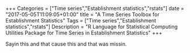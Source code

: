 +++
Categories = ["Time series","Establishment statistics","rstats"]
date = "2017-05-05T11:09:05+01:00"
title = "A Time Series Toolbox for Establishment Statistics"
Tags = ["Time series","Establishment statistics","rstats"]
Description = "R Language for Statistical Computing Utilities Package for Time Series in Establishment Statistics"
+++

Sayin this and that cause this and that was missin.
